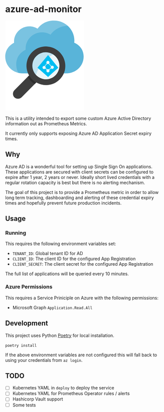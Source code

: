 # azure-ad-monitor

![azure searching logo](./logo.png)

This is a utility intended to export some custom Azure Active Directory information out as Prometheus Metrics.

It currently only supports exposing Azure AD Application Secret expiry times.

## Why

Azure AD is a wonderful tool for setting up Single Sign On applications. These applications are secured with client secrets can be configured to expire after 1 year, 2 years or never. Ideally short lived credentials with a regular rotation capacity is best but there is no alerting mechanism.

The goal of this project is to provide a Prometheus metric in order to allow long term tracking, dashboarding and alerting of these credential expiry times and hopefully prevent future production incidents.

## Usage

### Running

This requires the following environment variables set:

- `TENANT_ID`: Global tenant ID for AD
- `CLIENT_ID`: The client ID for the configured App Registration
- `CLIENT_SECRET`: The client secret for the configured App Registration

The full list of applications will be queried every 10 minutes.

### Azure Permissions

This requires a Service Priniciple on Azure with the following permissions:

- Microsoft Graph `Application.Read.All`

## Development

This project uses Python [Poetry](https://python-poetry.org/) for local installation.

`poetry install`

If the above environment variables are not configured this will fall back to using your credentials from `az login`.

## TODO

- [ ] Kubernetes YAML in `deploy` to deploy the service
- [ ] Kubernetes YAML for Prometheus Operator rules / alerts
- [ ] Hashicorp Vault support
- [ ] Some tests
